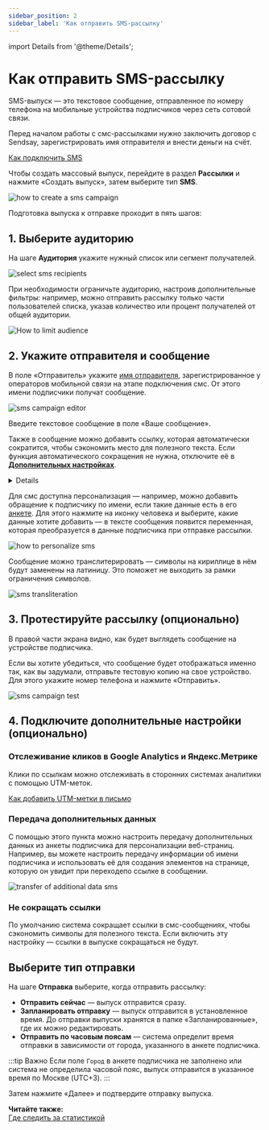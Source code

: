 ```yaml
---
sidebar_position: 2
sidebar_label: 'Как отправить SMS-рассылку'
---
```


import Details from '@theme/Details';

# Как отправить SMS-рассылку

SMS-выпуск — это текстовое сообщение, отправленное по номеру телефона на мобильные устройства подписчиков через сеть сотовой связи.

Перед началом работы с смс-рассылками нужно заключить договор с Sendsay, зарегистрировать имя отправителя и внести деньги на счёт.

[Как подключить SMS](https://docs.sendsay.ru/other-channels/sms/how-to-connect-sms/)

Чтобы создать массовый выпуск, перейдите в раздел **Рассылки** и нажмите «Создать выпуск», затем выберите тип **SMS**.

![how to create a sms campaign](/img/other-channels/sms\how-to-create-sms-campaign/how-to-create-a-sms-campaign.gif)

Подготовка выпуска к отправке проходит в пять шагов:

## 1. Выберите аудиторию

На шаге **Аудитория** укажите нужный список или сегмент получателей.

![select sms recipients](/img/other-channels/sms\how-to-create-sms-campaign/select-sms-recipients.png)

При необходимости ограничьте аудиторию, настроив дополнительные фильтры: например, можно отправить рассылку только части пользователей списка, указав количество или процент получателей от общей аудитории.

![How to limit audience](/img/other-channels/sms\how-to-create-sms-campaign/how-to-limit-audience.png)

## 2. Укажите отправителя и сообщение

В поле «Отправитель» укажите [имя отправителя](https://docs.sendsay.ru/other-channels/sms/how-to-connect-sms/#2-зарегистрировать-имя-отправителя), зарегистрированное у операторов мобильной связи на этапе подключения смс. От этого имени подписчики получат сообщение.

![sms campaign editor](/img/other-channels/sms\how-to-create-sms-campaign/sms-campaign-editor.png)

Введите текстовое сообщение в поле «Ваше сообщение».

Также в сообщение можно добавить ссылку, которая автоматически сократится, чтобы сэкономить место для полезного текста. Если функция автоматического сокращения не нужна, отключите её в [**Дополнительных настройках**](#4-подключите-дополнительные-настройки-опционально).

<Details summary="Ограничение символов">

Для смс существует ограничение на количество символов:

- на кириллице — 70 символов,
- на латинице — 160 символов.

:::tip Важно
Если в сообщении используется хотя бы один символ кириллицы, остальные символы также будут учитываться как кириллица.
:::

Выпуск может состоять из нескольких смс, если превышен лимит символов. В этом случае сообщение будет разбито на части, каждая из которых тарифицируется как отдельное сообщение. Мобильное устройство подписчика само «склеит» части в единое сообщение, чтобы его было удобно читать.

Современные устройства собирают в одно сообщение до 5 смс. Это значит, что для разбитого на части сообщения также нужно следить за лимитом символов:

- на кириллице — не более 350 символов,
- на латинице — не более 750 символов.

Самостоятельно считать количество символов перед отправкой смс не нужно. Если в сообщении нет ссылок и не используется персонализация, то система подскажет, сколько символов введено:

![sms symbol limit](/img/other-channels/sms\how-to-create-sms-campaign/sms-symbol-limit.png)

</Details>

Для смс доступна персонализация — например, можно добавить обращение к подписчику по имени, если такие данные есть в его [анкете](https://docs.sendsay.ru/subscribers/subscriber-data/data-groups/). Для этого нажмите на иконку человека и выберите, какие данные хотите добавить — в тексте сообщения появится переменная, которая преобразуется в данные подписчика при отправке рассылки.

![how to personalize sms](/img/other-channels/sms\how-to-create-sms-campaign/how-to-personalize-sms.gif)

Сообщение можно транслитерировать — символы на кириллице в нём будут заменены на латиницу. Это поможет не выходить за рамки ограничения символов.

![sms transliteration](/img/other-channels/sms\how-to-create-sms-campaign/sms-transliteration.gif)

## 3. Протестируйте рассылку (опционально)

В правой части экрана видно, как будет выглядеть сообщение на устройстве подписчика.

Если вы хотите убедиться, что сообщение будет отображаться именно так, как вы задумали, отправьте тестовую копию на свое устройство. Для этого укажите номер телефона и нажмите «Отправить».

![sms campaign test](/img/other-channels/sms\how-to-create-sms-campaign/sms-campaign-test.gif)

## 4. Подключите дополнительные настройки (опционально)

### Отслеживание кликов в Google Analytics и Яндекс.Метрике

Клики по ссылкам можно отслеживать в сторонних системах аналитики с помощью UTM-меток.

[Как добавить UTM-метки в письмо](https://docs.sendsay.ru/email-campaigns/settings/how-to-add-utm/#как-добавить-utm-метки-в-письмо)

### Передача дополнительных данных

С помощью этого пункта можно настроить передачу дополнительных данных из анкеты подписчика для персонализации веб-страниц. Например, вы можете настроить передачу информации об имени подписчика и использовать её для создания элементов на странице, которую он увидит при переходепо ссылке в сообщении.

![transfer of additional data sms](/img/other-channels/sms\how-to-create-sms-campaign/transfer-of-additional-data-sms.gif)

### Не сокращать ссылки

По умолчанию система сокращает ссылки в смс-сообщениях, чтобы сэкономить символы для полезного текста. Если включить эту настройку — ссылки в выпуске сокращаться не будут.

## Выберите тип отправки

На шаге **Отправка** выберите, когда отправить рассылку:

- **Отправить сейчас** — выпуск отправится сразу.
- **Запланировать отправку** — выпуск отправится в установленное время. До отправки выпуски хранятся в папке «Запланированные», где их можно редактировать.
- **Отправить по часовым поясам** — система определит время отправки в зависимости от города, указанного в анкете подписчика.

:::tip Важно
Если поле `Город` в анкете подписчика не заполнено или система не определила часовой пояс, выпуск отправится в указанное время по Москве (UTC+3).
:::

Затем нажмите «Далее» и подтвердите отправку выпуска.

**Читайте также:**<br/>
[Где следить за статистикой](https://docs.sendsay.ru/statistics/where-to-track-statistics/)
